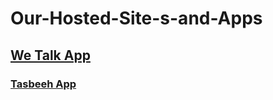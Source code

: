 # Our-Hosted-Site-s-and-Apps

## [We Talk App](https://wetalkapp.netlify.app)
### [Tasbeeh App](https://ctrtasbeeh.netlify.app)
